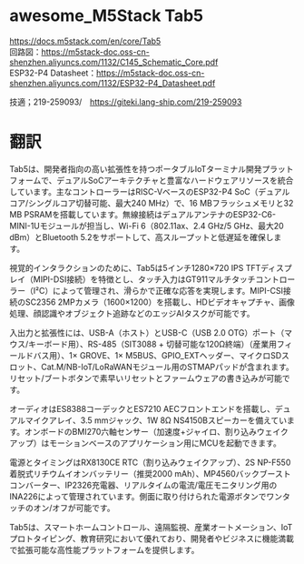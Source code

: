 # awesome_M5Stack Tab5

https://docs.m5stack.com/en/core/Tab5<br>
回路図：https://m5stack-doc.oss-cn-shenzhen.aliyuncs.com/1132/C145_Schematic_Core.pdf<br>
ESP32-P4 Datasheet：https://m5stack-doc.oss-cn-shenzhen.aliyuncs.com/1132/ESP32-P4_Datasheet.pdf<br>

技適；219-259093/　https://giteki.lang-ship.com/219-259093<br>


# 翻訳

Tab5は、開発者指向の高い拡張性を持つポータブルIoTターミナル開発プラットフォームで、デュアルSoCアーキテクチャと豊富なハードウェアリソースを統合しています。主なコントローラーはRISC-VベースのESP32-P4 SoC（デュアルコア/シングルコア切替可能、最大240 MHz）で、16 MBフラッシュメモリと32 MB PSRAMを搭載しています。無線接続はデュアルアンテナのESP32-C6-MINI-1Uモジュールが担当し、Wi-Fi 6（802.11ax、2.4 GHz/5 GHz、最大20 dBm）とBluetooth 5.2をサポートして、高スループットと低遅延を確保します。

視覚的インタラクションのために、Tab5は5インチ1280×720 IPS TFTディスプレイ（MIPI-DSI接続）を特徴とし、タッチ入力はGT911マルチタッチコントローラー（I²C）によって管理され、滑らかで正確な応答を実現します。MIPI-CSI接続のSC2356 2MPカメラ（1600×1200）を搭載し、HDビデオキャプチャ、画像処理、顔認識やオブジェクト追跡などのエッジAIタスクが可能です。

入出力と拡張性には、USB-A（ホスト）とUSB-C（USB 2.0 OTG）ポート（マウス/キーボード用）、RS-485（SIT3088 + 切替可能な120Ω終端）（産業用フィールドバス用）、1× GROVE、1× M5BUS、GPIO_EXTヘッダー、マイクロSDスロット、Cat.M/NB-IoT/LoRaWANモジュール用のSTMAPパッドが含まれます。リセット/ブートボタンで素早いリセットとファームウェアの書き込みが可能です。

オーディオはES8388コーデックとES7210 AECフロントエンドを搭載し、デュアルマイクアレイ、3.5 mmジャック、1W 8Ω NS4150Bスピーカーを備えています。オンボードのBMI270六軸センサー（加速度+ジャイロ、割り込みウェイクアップ）はモーションベースのアプリケーション用にMCUを起動できます。

電源とタイミングはRX8130CE RTC（割り込みウェイクアップ）、2S NP-F550着脱式リチウムイオンバッテリー（推奨2000 mAh）、MP4560バックブーストコンバーター、IP2326充電器、リアルタイムの電流/電圧モニタリング用のINA226によって管理されています。側面に取り付けられた電源ボタンでワンタッチのオン/オフが可能です。

Tab5は、スマートホームコントロール、遠隔監視、産業オートメーション、IoTプロトタイピング、教育研究において優れており、開発者やビジネスに機能満載で拡張可能な高性能プラットフォームを提供します。
